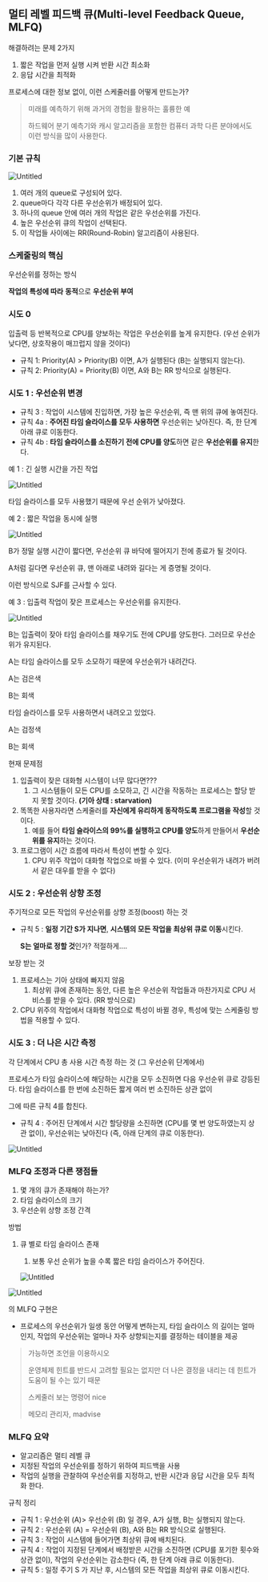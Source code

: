 ## 멀티 레벨 피드백 큐(Multi-level Feedback Queue, MLFQ)

해결하려는 문제 2가지

1. 짧은 작업을 먼저 실행 시켜 반환 시간 최소화
2. 응답 시간을 최적화

프로세스에 대한 정보 없이, 이런 스케줄러를 어떻게 만드는가?

> 미래를 예측하기 위해 과거의 경험을 활용하는 훌륭한 예
> 
> 
> 하드웨어 분기 예측기와 캐시 알고리즘을 포함한 컴퓨터 과학 다른 분야에서도 이런 방식을 많이 사용한다. 
> 

### 기본 규칙

![Untitled](image\priority_queue.png)

1. 여러 개의 queue로 구성되어 있다.
2. queue마다 각각 다른 우선순위가 배정되어 있다.
3. 하나의 queue 안에 여러 개의 작업은 같은 우선순위를 가진다. 
4. 높은 우선순위 큐의 작업이 선택된다. 
5. 이 작업들 사이에는 RR(Round-Robin) 알고리즘이 사용된다. 

### 스케줄링의 핵심

우선순위를 정하는 방식

**작업의 특성에 따라** **동적**으로 **우선순위 부여**

### 시도 0

입출력 등 반복적으로 CPU를 양보하는 작업은 우선순위를 높게 유지한다. (우선 순위가 낮다면, 상호작용이 매끄럽지 않을 것이다)

- 규칙 1: Priority(A) > Priority(B) 이면, A가 실행된다 (B는 실행되지 않는다).
- 규칙 2: Priority(A) = Priority(B) 이면, A와 B는 RR 방식으로 실행된다.

### 시도 1 : 우선순위 변경

- 규칙 3 : 작업이 시스템에 진입하면, 가장 높은 우선순위, 즉 맨 위의 큐에 놓여진다.
- 규칙 4a : **주어진 타임 슬라이스를 모두 사용하면** 우선순위는 낮아진다. 즉, 한 단계 아래 큐로 이동한다.
- 규칙 4b : **타임 슬라이스를 소진하기 전에 CPU를 양도**하면 같은 **우선순위를 유지**한다.

예 1 : 긴 실행 시간을 가진 작업

![Untitled](image\longTime.png)

타임 슬라이스를 모두 사용했기 때문에 우선 순위가 낮아졌다.

예 2 : 짧은 작업을 동시에 실행

![Untitled](image\same_time_.png)

B가 정말 실행 시간이 짧다면, 우선순위 큐 바닥에 떨어지기 전에 종료가 될 것이다. 

A처럼 길다면 우선순위 큐, 맨 아래로 내려와 길다는 게 증명될 것이다.

이런 방식으로 SJF를 근사할 수 있다. 

예 3 : 입출력 작업이 잦은 프로세스는 우선순위를 유지한다.

![Untitled](image\frequent_input_output.png)

B는 입출력이 잦아 타임 슬라이스를 채우기도 전에 CPU를 양도한다. 그러므로 우선순위가 유지된다. 

A는 타임 슬라이스를 모두 소모하기 때문에 우선순위가 내려간다.

A는 검은색

B는 회색

타임 슬라이스를 모두 사용하면서 내려오고 있었다. 

A는 검정색

B는 회색

현재 문제점

1. 입출력이 잦은 대화형 시스템이 너무 많다면???
    1. 그 시스템들이 모든 CPU를 소모하고, 긴 시간을 작동하는 프로세스는 할당 받지 못할 것이다. **(기아 상태 : starvation)**
2. 똑똑한 사용자라면 스케줄러를 **자신에게 유리하게 동작하도록 프로그램을 작성**할 것이다.
    1. 예를 들어 **타임 슬라이스의 99%를 실행하고 CPU를 양도**하게 만들어서 **우선순위를 유지**하는 것이다.
3. 프로그램이 시간 흐름에 따라서 특성이 변할 수 있다.
    1. CPU 위주 작업이 대화형 작업으로 바뀔 수 있다. (이미 우선순위가 내려가 버려서 같은 대우를 받을 수 없다)

### 시도 2 : 우선순위 상향 조정

주기적으로 모든 작업의 우선순위를 상향 조정(boost) 하는 것

- 규칙 5 : **일정 기간 S가 지나면**, **시스템의 모든 작업을 최상위 큐로 이동**시킨다.
    
    **S는 얼마로 정할 것**인가? 적절하게…. 
    

보장 받는 것

1. 프로세스는 기아 상태에 빠지지 않음
    1. 최상위 큐에 존재하는 동안, 다른 높은 우선순위 작업들과 마찬가지로 CPU 서비스를 받을 수 있다. (RR 방식으로)
2. CPU 위주의 작업에서 대화형 작업으로 특성이 바뀔 경우, 특성에 맞는 스케줄링 방법을 적용할 수 있다.

### 시도 3 : 더 나은 시간 측정

각 단계에서 CPU 총 사용 시간 측정 하는 것 (그 우선순위 단계에서)

프로세스가 타임 슬라이스에 해당하는 시간을 모두 소진하면 다음 우선순위 큐로 강등된다. 타임 슬라이스를 한 번에 소진하든 짧게 여러 번 소진하든 상관 없이

그에 따른 규칙 4를 합친다.

- 규칙 4 : 주어진 단계에서 시간 할당량을 소진하면 (CPU를 몇 번 양도하였는지
상관 없이), 우선순위는 낮아진다 (즉, 아래 단계의 큐로 이동한다).

![Untitled](image\resistance.png)

### MLFQ 조정과 다른 쟁점들

1. 몇 개의 큐가 존재해야 하는가?
2. 타임 슬라이스의 크기
3. 우선순위 상향 조정 간격

방법

1. 큐 별로 타임 슬라이스 존재
    1. 보통 우선 순위가 높을 수록 짧은 타임 슬라이스가 주어진다.
    
    ![Untitled](image\diff_time_slice.png)
    

![Untitled](image\Solaris.png)

의 MLFQ 구현은  

- 프로세스의 우선순위가 일생 동안 어떻게 변하는지, 타임 슬라이스 의 길이는 얼마인지, 작업의 우선순위는 얼마나 자주 상향되는지를 결정하는 테이블을 제공

> 가능하면 조언을 이용하시오
> 
> 
> 운영체제 힌트를 반드시 고려할 필요는 없지만 더 나은 결정을 내리는 데 힌트가 도움이 될 수는 있기 때문
> 
> 스케줄러 보는 명령어 nice
> 
> 메모리 관리자,  madvise
> 

### MLFQ 요약

- 알고리즘은 멀티 레벨 큐
- 지정된 작업의 우선순위를 정하기 위하여 피드백을 사용
- 작업의 실행을 관찰하여 우선순위를 지정하고, 반환 시간과 응답 시간을 모두 최적화 한다.

규칙 정리

- 규칙 1 : 우선순위 (A)> 우선순위 (B) 일 경우, A가 실행, B는 실행되지 않는다.
- 규칙 2 : 우선순위 (A) = 우선순위 (B), A와 B는 RR 방식으로 실행된다.
- 규칙 3 : 작업이 시스템에 들어가면 최상위 큐에 배치된다.
- 규칙 4 : 작업이 지정된 단계에서 배정받은 시간을 소진하면 (CPU를 포기한 횟수와 상관 없이), 작업의 우선순위는 감소한다 (즉, 한 단계 아래 큐로 이동한다).
- 규칙 5 : 일정 주기 S 가 지난 후, 시스템의 모든 작업을 최상위 큐로 이동시킨다.
